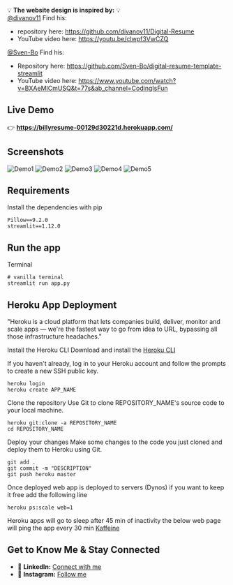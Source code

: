💡 **The website design is inspired by:** 💡 <br>
[@divanov11](https://github.com/divanov11)
 Find his:
- repository here: https://github.com/divanov11/Digital-Resume
- YouTube video here: https://youtu.be/clwpf3VwCZQ

[@Sven-Bo](https://github.com/Sven-Bo)
Find his:
- Repository here: https://github.com/Sven-Bo/digital-resume-template-streamlit
- YouTube video here: https://www.youtube.com/watch?v=BXAeMICmUSQ&t=77s&ab_channel=CodingIsFun

## Live Demo
👉 ****https://billyresume-00129d30221d.herokuapp.com/****

## Screenshots
![Demo1](./assets/Screenshot.png?raw=true "Demo1")
![Demo2](./assets/Screenshot1.png?raw=true "Demo2")
![Demo3](./assets/Screenshot2.png?raw=true "Demo3")
![Demo4](./assets/Screenshot3.png?raw=true "Demo4")
![Demo5](./assets/Screenshot4.png?raw=true "Demo5")

## Requirements
Install the dependencies with pip
```
Pillow==9.2.0
streamlit==1.12.0
```

## Run the app
Terminal
```
# vanilla terminal
streamlit run app.py
```
## Heroku App Deployment ##
"Heroku is a cloud platform that lets companies build, deliver, monitor and scale apps — we're the fastest way to go from idea to URL, bypassing all those infrastructure headaches."

Install the Heroku CLI
Download and install the [Heroku CLI](https://devcenter.heroku.com/articles/heroku-command-line)

If you haven't already, log in to your Heroku account and follow the prompts to create a new SSH public key.
```
heroku login
heroku create APP_NAME
```
Clone the repository
Use Git to clone REPOSITORY_NAME's source code to your local machine.
```
heroku git:clone -a REPOSITORY_NAME 
cd REPOSITORY_NAME 
```
Deploy your changes
Make some changes to the code you just cloned and deploy them to Heroku using Git.
```
git add .
git commit -m "DESCRIPTION"
git push heroku master
```
Once deployed web app is deployed to servers (Dynos) if you want to keep it free add the following line
```
heroku ps:scale web=1
```
Heroku apps will go to sleep after 45 min of inactivity the below web page will ping the app every 30 min 
[Kaffeine](https://kaffeine.herokuapp.com/)

## Get to Know Me & Stay Connected
- 💼 **LinkedIn:** [Connect with me](https://linkedin.com/in/billiamstewartrodriguez)
- 📸 **Instagram:** [Follow me](https://instagram.com/djcalanco)




